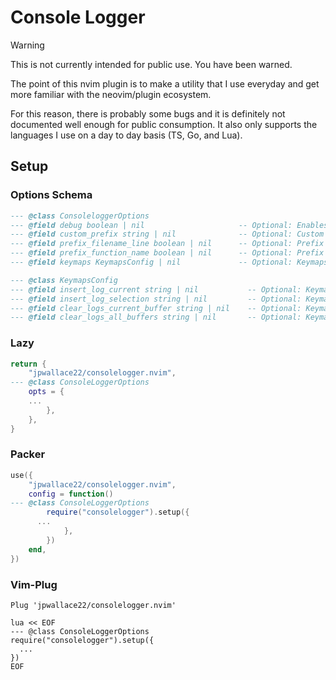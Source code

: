 # Console Logger

> [!WARNING]
> This is not currently intended for public use. You have been warned. 

The point of this nvim plugin is to make a utility that I use everyday and get more familiar with the neovim/plugin ecosystem. 

For this reason, there is probably some bugs and it is definitely not documented well enough for public consumption.
It also only supports the languages I use on a day to day basis (TS, Go, and Lua). 

## Setup
### Options Schema
```lua
--- @class ConsoleloggerOptions
--- @field debug boolean | nil                     -- Optional: Enables or disables debug mode
--- @field custom_prefix string | nil              -- Optional: Custom prefix for log statements
--- @field prefix_filename_line boolean | nil      -- Optional: Prefix log statements with filename and line number
--- @field prefix_function_name boolean | nil      -- Optional: Prefix log statements with the function name
--- @field keymaps KeymapsConfig | nil             -- Optional: Keymaps for actions

--- @class KeymapsConfig
--- @field insert_log_current string | nil           -- Optional: Keymap for inserting a log at the current cursor 
--- @field insert_log_selection string | nil         -- Optional: Keymap for inserting a log for the current selection
--- @field clear_logs_current_buffer string | nil    -- Optional: Keymap for clearing logs in the current buffer
--- @field clear_logs_all_buffers string | nil       -- Optional: Keymap for clearing logs in all buffers

```

### Lazy 
```lua
return {
	"jpwallace22/consolelogger.nvim",
--- @class ConsoleLoggerOptions
	opts = {
    ...
		},
	},
}
```

### Packer
```lua
use({
	"jpwallace22/consolelogger.nvim",
	config = function()
--- @class ConsoleLoggerOptions
		require("consolelogger").setup({
      ...
			},
		})
	end,
})
```

### Vim-Plug
```vim
Plug 'jpwallace22/consolelogger.nvim'

lua << EOF
--- @class ConsoleLoggerOptions
require("consolelogger").setup({
  ...
})
EOF
```

